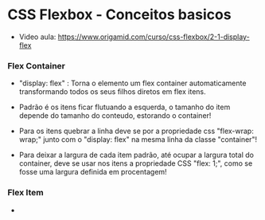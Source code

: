 # CSS Flexbox - Conceitos basicos

 - Video aula: https://www.origamid.com/curso/css-flexbox/2-1-display-flex 


### Flex Container

 - "display: flex" : Torna o elemento um flex container automaticamente transformando todos os seus filhos diretos em flex itens.

 - Padrão é os itens ficar flutuando a esquerda, o tamanho do item depende do tamanho do conteudo, estorando o container! 

 - Para os itens quebrar a linha deve se por a propriedade css "flex-wrap: wrap;" junto com o "display: flex" na mesma linha da classe "container"!

 - Para deixar a largura de cada item padrão, até ocupar a largura total do container, deve se usar nos itens a propriedade CSS "flex: 1;", como se fosse uma largura definida em procentagem! 

### Flex Item

 - 
